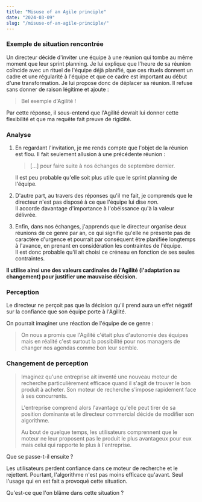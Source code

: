 ```yaml
---
title: "Misuse of an Agile principle"
date: "2024-03-09"
slug: "/misuse-of-an-agile-principle/"
---
```


### Exemple de situation rencontrée

Un directeur décide d'inviter une équipe à une réunion qui tombe au même moment que leur sprint planning. Je lui explique que l'heure de sa réunion coïncide avec un rituel de l'équipe déjà planifié, que ces rituels donnent un cadre et une régularité à l'équipe et que ce cadre est important au début d'une transformation. Je lui propose donc de déplacer sa réunion.
Il refuse sans donner de raison légitime et ajoute :

> Bel exemple d'Agilité !

Par cette réponse, il sous-entend que l'Agilité devrait lui donner cette flexibilité et que ma requête fait preuve de rigidité.

### Analyse

1. En regardant l'invitation, je me rends compte que l'objet de la réunion est flou. Il fait seulement allusion à une précédente réunion :

   > [...] pour faire suite à nos échanges de septembre dernier.

   Il est peu probable qu'elle soit plus utile que le sprint planning de l'équipe.

2. D'autre part, au travers des réponses qu'il me fait, je comprends que le directeur n'est pas disposé à ce que l'équipe lui dise *non*.  
   Il accorde davantage d'importance à l'obéissance qu'à la valeur délivrée.

3. Enfin, dans nos échanges, j'apprends que le directeur organise deux réunions de ce genre par an, ce qui signifie qu'elle ne présente pas de caractère d'urgence et pourrait par conséquent être planifiée longtemps à l'avance, en prenant en considération les contraintes de l'équipe.  
   Il est donc probable qu'il ait choisi ce créneau en fonction de ses seules contraintes.

**Il utilise ainsi une des valeurs cardinales de l'Agilité (l'adaptation au changement) pour justifier une mauvaise décision.**

### Perception

Le directeur ne perçoit pas que la décision qu'il prend aura un effet négatif sur la confiance que son équipe porte à l'Agilité.

On pourrait imaginer une réaction de l'équipe de ce genre :

> On nous a promis que l'Agilité c'était plus d'autonomie des équipes mais en réalité c'est surtout la possibilité pour nos managers de changer nos agendas comme bon leur semble.

### Changement de perception

> Imaginez qu'une entreprise ait inventé une nouveau moteur de recherche particulièrement efficace quand il s'agit de trouver le bon produit à acheter. Son moteur de recherche s'impose rapidement face à ses concurrents.
> 
> L'entreprise comprend alors l'avantage qu'elle peut tirer de sa position dominante et le directeur commercial décide de modifier son algorithme.
> 
> Au bout de quelque temps, les utilisateurs comprennent que le moteur ne leur proposent pas le produit le plus avantageux pour eux mais celui qui rapporte le plus à l'entreprise.

Que se passe-t-il ensuite ?

Les utilisateurs perdent confiance dans ce moteur de recherche et le rejettent. Pourtant, l'algorithme n'est pas moins efficace qu'avant. Seul l'usage qui en est fait a provoqué cette situation.

Qu'est-ce que l'on blâme dans cette situation ?
